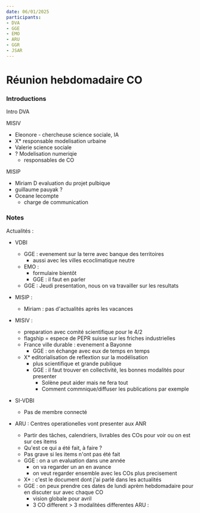 ```yaml
---
date: 06/01/2025
participants:
- DVA
- GGE
- EMO
- ARU
- GGR
- JSAR
---
```


# Réunion hebdomadaire CO
### Introductions
Intro DVA

MISIV
- Eleonore - chercheuse science sociale, IA
- X* responsable modelisation urbaine
- Valerie science sociale
- ? Modelisation numeriqie 
  - responsables de CO

MISIP
- Miriam D evaluation du projet pulbique
- guillaume pauyak ? 
- Oceane lecompte
  - charge de communication

### Notes
Actualités :
- VDBI 
  - GGE : evenement sur la terre avec banque des territoires
    - aussi avec les villes ecoclimatique neutre
  - EMO : 
    - formulaire bientôt
    - GGE : il faut en parler
  - GGE : Jeudi presentation, nous on va travailler sur les resultats
- MISIP :
  - Miriam : pas d'actualités après les vacances
- MISIV :
  - preparation avec comité scientifique pour le 4/2
  - flagship = espece de PEPR suisse sur les friches industrielles
  - France ville durable : evenement a Bayonne
    - GGE : on échange avec eux de temps en temps
  - X* editorialisation de reflextion sur la modélisation
    - plus scientifique et grande publique
    - GGE : il faut trouver en collectivité, les bonnes modalités pour presenter
      - Solène peut aider mais ne fera tout
      - Comment commnique/diffuser les publications par exemple
- SI-VDBI
  - Pas de membre connecté

- ARU : Centres operationelles vont presenter aux ANR
  - Partir des tâches, calendriers, livrables des COs pour voir ou on est sur ces items
  - Qu'est ce qui a été fait, à faire ? 
  - Pas grave si les items n'ont pas été fait
  - GGE : on a un evaluation dans une année
    - on va regarder un an en avance
    - on veut regarder ensemble avec les COs plus precisement
  - X* : c'est le document dont j'ai parlé dans les actualités
  - GGE : on peux prendre ces dates de lundi aprèm hebdomadaire pour en discuter sur avec chaque CO
    - vision globale pour avril
    - 3 CO different > 3 modalitées differentes
ARU : 
